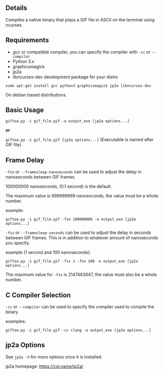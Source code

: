 ## Details

Compiles a native binary that plays a GIF file in ASCII on the terminal using ncurses.


## Requirements

* gcc or compatible compiler, you can specify the compiler with `-cc` or `--compiler`
* Python 3.x
* graphicsmagick
* jp2a
* libncurses-dev development package for your distro


`sudo apt-get install gcc python3 graphicsmagick jp2a libncurses-dev`

On debian based distributions.


## Basic Usage

`giftoa.py -i gif_file.gif -o output_exe [jp2a options...]`

**or**

`giftoa.py -i gif_file.gif [jp2a options...]`  (Executable is named after GIF file)


## Frame Delay


`-fsn` or `--framesleep-nanoseconds` can be used to adjust the delay in nanoseconds between GIF frames.

100000000 nanoseconds, (0.1 second) is the default.

The maximum value is 999999999 nanoseconds, the value must be a whole number.

example:

`giftoa.py -i gif_file.gif -fsn 100000000 -o output_exe [jp2a options...]`


`-fss` or `--framesleep-seconds` can be used to adjust the delay in seconds between GIF frames.
This is in addition to whatever amount of nanoseconds you specify.


example (1 second and 100 nanoseconds):

`giftoa.py -i gif_file.gif -fss 1 -fsn 100 -o output_exe [jp2a options...]`


The maximum value for `-fss` is 2147483647, the value must also be a whole number.


## C Compiler Selection


`-cc` or `--compiler` can be used to specify the compiler used to compile the binary

examples:

`giftoa.py -i gif_file.gif -cc clang -o output_exe [jp2a options...]`


## jp2a Options


See `jp2a -h` for more options once it is installed.

jp2a homepage: https://csl.name/jp2a/
